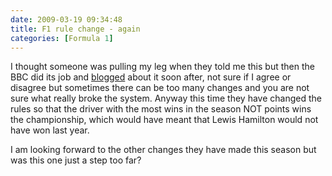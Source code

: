 ```yaml
---
date: 2009-03-19 09:34:48
title: F1 rule change - again
categories: [Formula 1]
---
```


I thought someone was pulling my leg when they told me this but then the BBC did its job and [blogged](http://www.bbc.co.uk/blogs/andrewbenson/2009/03/when_bernie_ecclestone_first_p.html) about it soon after, not sure if I agree or disagree but sometimes there can be too many changes and you are not sure what really broke the system. Anyway this time they have changed the rules so that the driver with the most wins in the season NOT points wins the championship, which would have meant that Lewis Hamilton would not have won last year.

I am looking forward to the other changes they have made this season but was this one just a step too far?
